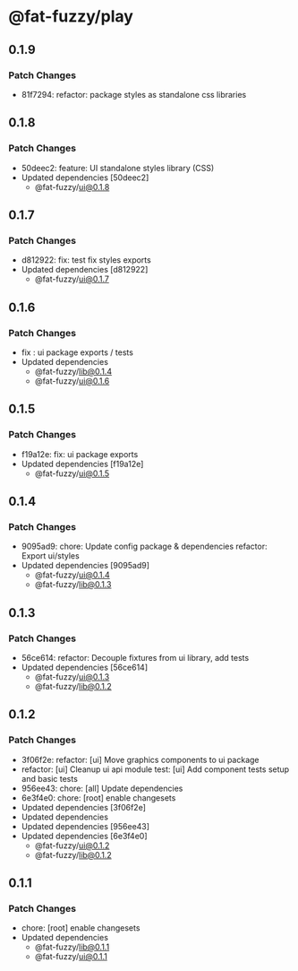 # @fat-fuzzy/play

## 0.1.9

### Patch Changes

- 81f7294: refactor: package styles as standalone css libraries

## 0.1.8

### Patch Changes

- 50deec2: feature: UI standalone styles library (CSS)
- Updated dependencies [50deec2]
  - @fat-fuzzy/ui@0.1.8

## 0.1.7

### Patch Changes

- d812922: fix: test fix styles exports
- Updated dependencies [d812922]
  - @fat-fuzzy/ui@0.1.7

## 0.1.6

### Patch Changes

- fix : ui package exports / tests
- Updated dependencies
  - @fat-fuzzy/lib@0.1.4
  - @fat-fuzzy/ui@0.1.6

## 0.1.5

### Patch Changes

- f19a12e: fix: ui package exports
- Updated dependencies [f19a12e]
  - @fat-fuzzy/ui@0.1.5

## 0.1.4

### Patch Changes

- 9095ad9: chore: Update config package & dependencies
  refactor: Export ui/styles
- Updated dependencies [9095ad9]
  - @fat-fuzzy/ui@0.1.4
  - @fat-fuzzy/lib@0.1.3

## 0.1.3

### Patch Changes

- 56ce614: refactor: Decouple fixtures from ui library, add tests
- Updated dependencies [56ce614]
  - @fat-fuzzy/ui@0.1.3
  - @fat-fuzzy/lib@0.1.2

## 0.1.2

### Patch Changes

- 3f06f2e: refactor: [ui] Move graphics components to ui package
- refactor: [ui] Cleanup ui api module
  test: [ui] Add component tests setup and basic tests
- 956ee43: chore: [all] Update dependencies
- 6e3f4e0: chore: [root] enable changesets
- Updated dependencies [3f06f2e]
- Updated dependencies
- Updated dependencies [956ee43]
- Updated dependencies [6e3f4e0]
  - @fat-fuzzy/ui@0.1.2
  - @fat-fuzzy/lib@0.1.2

## 0.1.1

### Patch Changes

- chore: [root] enable changesets
- Updated dependencies
  - @fat-fuzzy/lib@0.1.1
  - @fat-fuzzy/ui@0.1.1
